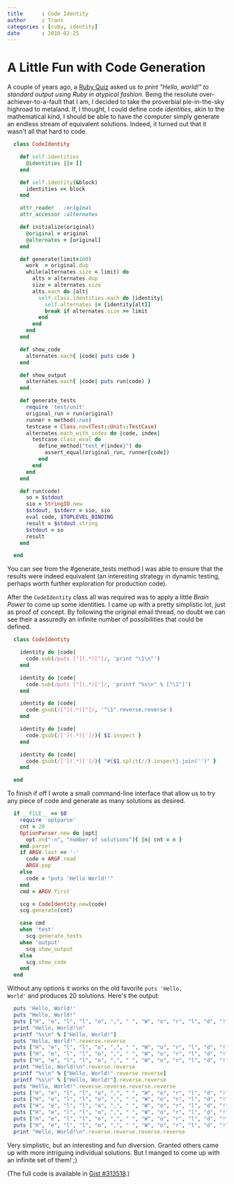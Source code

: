 ```yaml
---
title      : Code Identity
author     : Trans
categories : [ruby, identity]
date       : 2010-02-25
---
```


# A Little Fun with Code Generation

A couple of years ago, a 
<a href="http://blade.nagaokaut.ac.jp/cgi-bin/vframe.rb/ruby/ruby-talk/293058?292931-293646+split-mode-vertical">Ruby Quiz</a>
asked us <i>to print "Hello, world!" to standard output using Ruby in atypical fashion.</i>
Being the resolute over-achiever-to-a-fault that I am, I decided to take the proverbial
pie-in-the-sky highroad to metaland. If, I thought, I could define code <i>identities</i>,
akin to the mathematical kind, I should be able to have the computer simply
generate an endless stream of equivalent solutions. Indeed, it turned out that it wasn't
all that hard to code.

```ruby
  class CodeIdentity

    def self.identities
      @identities ||= []
    end

    def self.identity(&block)
      identities << block
    end

    attr_reader   :original
    attr_accessor :alternates

    def initialize(original)
      @original = original
      @alternates = [original]
    end

    def generate(limit=100)
      work  = original.dup
      while(alternates.size < limit) do
        alts = alternates.dup
        size = alternates.size
        alts.each do |alt|
          self.class.identities.each do |identity|
            self.alternates |= [identity[alt]]
            break if alternates.size >= limit
          end
        end
      end
    end

    def show_code
      alternates.each{ |code| puts code }
    end

    def show_output
      alternates.each{ |code| puts run(code) }
    end

    def generate_tests
      require 'test/unit'
      original_run = run(original)
      runner = method(:run)
      testcase = Class.new(Test::Unit::TestCase)
      alternates.each_with_index do |code, index|
        testcase.class_eval do  
          define_method("test_#{index}") do
            assert_equal(original_run, runner[code])
          end
        end
      end
    end

    def run(code)
      so = $stdout
      sio = StringIO.new
      $stdout, $stderr = sio, sio
      eval code, $TOPLEVEL_BINDING
      result = $stdout.string
      $stdout = so
      result
    end

  end
```

You can see from the #generate_tests method I was able to ensure that the results
were indeed equivalent (an interesting strategy in dynamic testing, perhaps
worth further exploration for production code).

After the <code>CodeIdentity</code> class all was required was to apply a little
<i>Brain Power</i> to come up some identities. I came up with a pretty simplistic lot,
just as proof of concept. By following the original email thread, no doubt we can see
their a assuredly an infinite number of possibilities that could be defined.

```ruby
  class CodeIdentity

    identity do |code|
      code.sub(/puts ["](.*)["]/, 'print "\1\n"')
    end

    identity do |code|
      code.sub(/puts ["](.*)["]/, 'printf "%s\n" % ["\1"]')
    end

    identity do |code|
      code.gsub(/["](.*)["]/, '"\1".reverse.reverse')
    end

    identity do |code|
      code.gsub(/['](.*)[']/){ $1.inspect }
    end

    identity do |code|
      code.gsub(/['](.*)[']/){ "#{$1.split(//).inspect}.join('')" }
    end

  end
```

To finish if off I wrote a small command-line interface that allow us to try any
piece of code and generate as many solutions as desired.

```ruby
  if __FILE__ == $0
    require 'optparse'
    cnt = 20
    OptionParser.new do |opt|
      opt.on("-n", "number of solutions"){ |n| cnt = n }
    end.parse!
    if ARGV.last == '-'
      code = ARGF.read
      ARGV.pop
    else
      code = "puts 'Hello World!'"
    end
    cmd = ARGV.first

    scg = CodeIdentity.new(code)
    scg.generate(cnt)

    case cmd
    when 'test'
      scg.generate_tests
    when 'output'
      scg.show_output
    else
      scg.show_code
    end
  end
```

Without any options it works on the old favorite <code>puts 'Hello, World'</code>
and produces 20 solutions. Here's the output:

```ruby
  puts 'Hello, World!'
  puts "Hello, World!"
  puts ["H", "e", "l", "l", "o", ",", " ", "W", "o", "r", "l", "d", "!"].join('')
  print "Hello, World!\n"
  printf "%s\n" % ["Hello, World!"]
  puts "Hello, World!".reverse.reverse
  puts ["H", "e", "l", "l", "o", ",", " ", "W", "o", "r", "l", "d", "!".reverse.reverse].join('')
  puts ["H", "e", "l", "l", "o", ",", " ", "W", "o", "r", "l", "d", "!"].join("")
  puts ["H", "e", "l", "l", "o", ",", " ", "W", "o", "r", "l", "d", "!"].join([].join(''))
  print "Hello, World!\n".reverse.reverse
  printf "%s\n" % ["Hello, World!".reverse.reverse]
  printf "%s\n" % ["Hello, World!"].reverse.reverse
  puts "Hello, World!".reverse.reverse.reverse.reverse
  puts ["H", "e", "l", "l", "o", ",", " ", "W", "o", "r", "l", "d", "!".reverse.reverse.reverse.reverse].join('')
  puts ["H", "e", "l", "l", "o", ",", " ", "W", "o", "r", "l", "d", "!".reverse.reverse].join("")
  puts ["H", "e", "l", "l", "o", ",", " ", "W", "o", "r", "l", "d", "!".reverse.reverse].join([].join(''))
  puts ["H", "e", "l", "l", "o", ",", " ", "W", "o", "r", "l", "d", "!"].join("".reverse.reverse)
  puts ["H", "e", "l", "l", "o", ",", " ", "W", "o", "r", "l", "d", "!"].join([].join(""))
  puts ["H", "e", "l", "l", "o", ",", " ", "W", "o", "r", "l", "d", "!"].join([].join([].join('')))
  print "Hello, World!\n".reverse.reverse.reverse.reverse
```

Very simplistic, but an interesting and fun diversion. Granted others came up with more intriguing 
individual solutions. But I manged to come up with an infinite set of them! ;) 

(The full code is available in <a href="http://gist.github.com/313518">Gist #313518</a>.)

